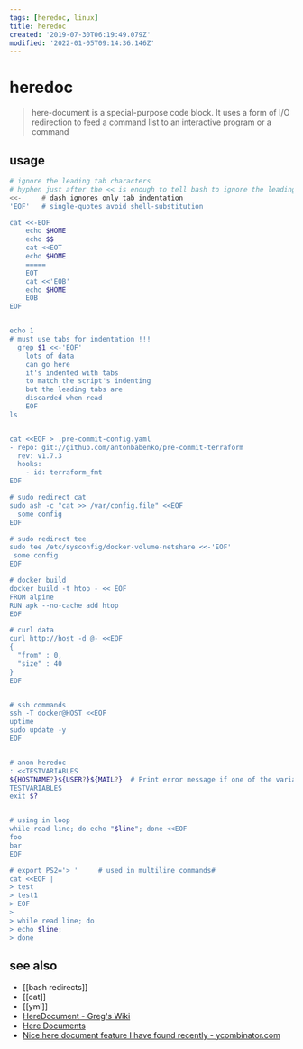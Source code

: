 ```yaml
---
tags: [heredoc, linux]
title: heredoc
created: '2019-07-30T06:19:49.079Z'
modified: '2022-01-05T09:14:36.146Z'
---
```


# heredoc

> here-document is a special-purpose code block. It uses a form of I/O redirection to feed a command list to an interactive program or a command

## usage

```sh
# ignore the leading tab characters
# hyphen just after the << is enough to tell bash to ignore the leading tab characters
<<-     # dash ignores only tab indentation
'EOF'   # single-quotes avoid shell-substitution

cat <<-EOF
	echo $HOME
	echo $$
	cat <<EOT
	echo $HOME
	=====
	EOT
	cat <<'EOB'
	echo $HOME
	EOB
EOF


echo 1
# must use tabs for indentation !!!
  grep $1 <<-'EOF'
    lots of data
    can go here
    it's indented with tabs
    to match the script's indenting
    but the leading tabs are
    discarded when read
    EOF
ls


cat <<EOF > .pre-commit-config.yaml
- repo: git://github.com/antonbabenko/pre-commit-terraform
  rev: v1.7.3
  hooks:
    - id: terraform_fmt
EOF

# sudo redirect cat
sudo ash -c "cat >> /var/config.file" <<EOF
  some config
EOF

# sudo redirect tee
sudo tee /etc/sysconfig/docker-volume-netshare <<-'EOF'
 some config
EOF

# docker build
docker build -t htop - << EOF
FROM alpine
RUN apk --no-cache add htop
EOF

# curl data
curl http://host -d @- <<EOF
{
  "from" : 0,
  "size" : 40
}
EOF


# ssh commands
ssh -T docker@HOST <<EOF
uptime
sudo update -y
EOF


# anon heredoc
: <<TESTVARIABLES
${HOSTNAME?}${USER?}${MAIL?}  # Print error message if one of the variables not set.
TESTVARIABLES
exit $?


# using in loop
while read line; do echo "$line"; done <<EOF
foo
bar
EOF

# export PS2='> '     # used in multiline commands# 
cat <<EOF |
> test
> test1
> EOF
>
> while read line; do
> echo $line;
> done
```

## see also

- [[bash redirects]]
- [[cat]]
- [[yml]]
- [HereDocument - Greg's Wiki](https://mywiki.wooledge.org/HereDocument)
- [Here Documents](http://www.tldp.org/LDP/abs/html/here-docs.html)
- [Nice here document feature I have found recently - ycombinator.com](https://news.ycombinator.com/item?id=7596375)
